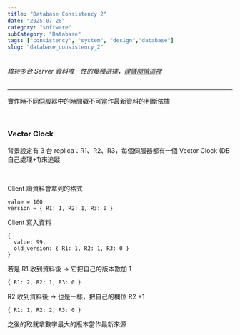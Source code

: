 ```yaml
---
title: "Database Consistency 2"
date: "2025-07-28"
category: "software"
subCategory: "Database"
tags: ["consistency", "system", "design","database"]
slug: "database_consistency_2"
---
```

###### 維持多台 Server 資料唯一性的幾種選擇，[建議閱讀這裡](https://ithelp.ithome.com.tw/articles/10217086)

---

實作時不同伺服器中的時間戳不可當作最新資料的判斷依據

<br>

### Vector Clock

背景設定有 3 台 replica：R1、R2、R3，每個伺服器都有一個 Vector Clock (DB自己處理+1)來追蹤

<br>

Client 讀資料會拿到的格式

```text
value = 100
version = { R1: 1, R2: 1, R3: 0 }
```

Client 寫入資料

```text
{
  value: 99,
  old_version: { R1: 1, R2: 1, R3: 0 }
}
```

若是 R1 收到資料後 → 它把自己的版本數加 1

```text
{ R1: 2, R2: 1, R3: 0 }
```

R2 收到資料後 → 也是一樣，把自己的欄位 R2 +1

```text
{ R1: 1, R2: 2, R3: 0 }
```

之後的取就拿數字最大的版本當作最新來源
